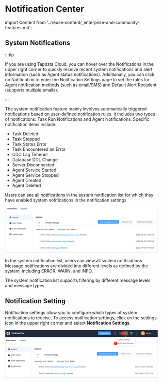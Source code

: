 # Notification Center

import Content from '../reuse-content/_enterprise-and-community-features.md';

<Content />


## System Notifications

:::tip

If you are using Tapdata Cloud, you can hover over the Notifications in the upper right corner to quickly receive recent system notifications and alert information (such as Agent status notifications). Additionally, you can click on Notification to enter the Notification Settings page to set the rules for Agent notification methods (such as email/SMS) and Default Alert Recipient (supports multiple emails).

:::

The system notification feature mainly involves automatically triggered notifications based on user-defined notification rules. It includes two types of notifications: Task Run Notifications and Agent Notifications. Specific notification items include:

- Task Deleted
- Task Stopped
- Task Status Error
- Task Encountered an Error
- CDC Lag Timeout
- Database DDL Change
- Server Disconnected
- Agent Service Started
- Agent Service Stopped
- Agent Created
- Agent Deleted

Users can see all notifications in the system notification list for which they have enabled system notifications in the notification settings.

![](../images/system_notification_1.png)

In the system notification list, users can view all system notifications. Message notifications are divided into different levels as defined by the system, including ERROR, WARN, and INFO.

The system notification list supports filtering by different message levels and message types.

## Notification Setting

Notification settings allow you to configure which types of system notifications to receive. To access notification settings, click on the settings icon in the upper right corner and select **Notification Settings**.

![](../images/system_notification_2.png)

